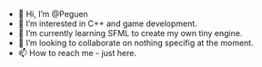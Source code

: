 - 👋 Hi, I’m @Peguen
- 👀 I’m interested in C++ and game development.
- 🌱 I’m currently learning SFML to create my own tiny engine.
- 💞️ I’m looking to collaborate on nothing specifig at the moment.
- 📫 How to reach me - just here.

<!---
Peguen/Peguen is a ✨ special ✨ repository because its `README.md` (this file) appears on your GitHub profile.
You can click the Preview link to take a look at your changes.
--->
